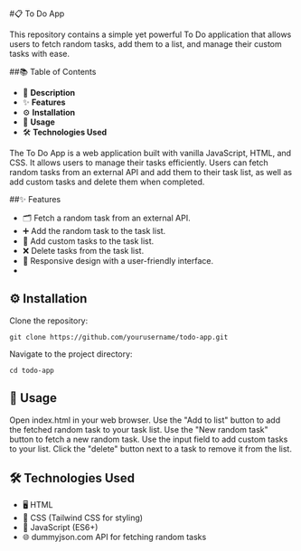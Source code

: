 #📋 To Do App

This repository contains a simple yet powerful To Do application that allows users to fetch random tasks, add them to a list, and manage their custom tasks with ease.

##📚 Table of Contents
- 📖 **Description**
- ✨ **Features**
- ⚙️ **Installation**
- 🚀 **Usage**
- 🛠️ **Technologies Used**

The To Do App is a web application built with vanilla JavaScript, HTML, and CSS. It allows users to manage their tasks efficiently. Users can fetch random tasks from an external API and add them to their task list, as well as add custom tasks and delete them when completed.

##✨ Features

- 🗂️ Fetch a random task from an external API.
- ➕ Add the random task to the task list.
- 📝 Add custom tasks to the task list.
- ❌ Delete tasks from the task list.
- 📱 Responsive design with a user-friendly interface.
- 
## ⚙️ Installation

Clone the repository:

`git clone https://github.com/yourusername/todo-app.git`

Navigate to the project directory:

`cd todo-app`

## 🚀 Usage
Open index.html in your web browser.
Use the "Add to list" button to add the fetched random task to your task list.
Use the "New random task" button to fetch a new random task.
Use the input field to add custom tasks to your list.
Click the "delete" button next to a task to remove it from the list.

## 🛠️ Technologies Used
- 🖥️ HTML
- 🎨 CSS (Tailwind CSS for styling)
- 📜 JavaScript (ES6+)
- 🌐 dummyjson.com API for fetching random tasks
